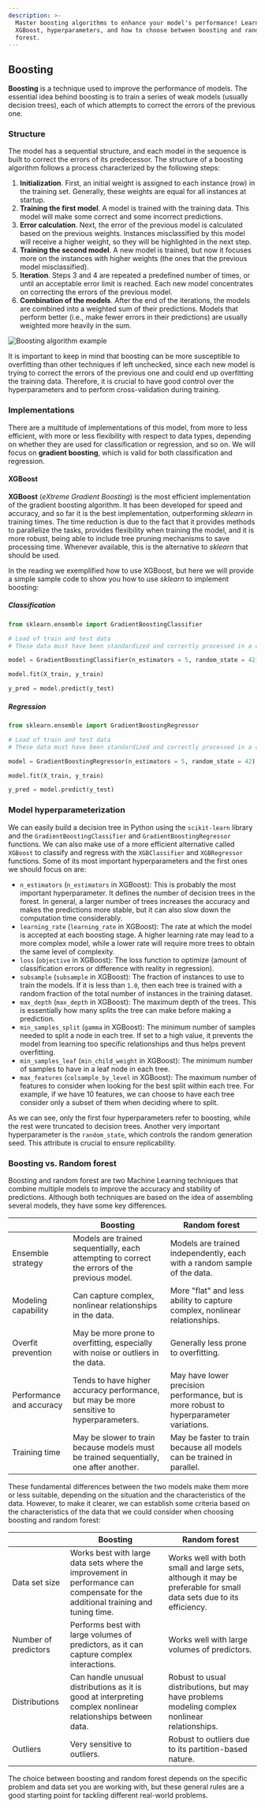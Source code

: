 ```yaml
---
description: >-
  Master boosting algorithms to enhance your model's performance! Learn about
  XGBoost, hyperparameters, and how to choose between boosting and random
  forest.
---
```

## Boosting

**Boosting** is a technique used to improve the performance of models. The essential idea behind boosting is to train a series of weak models (usually decision trees), each of which attempts to correct the errors of the previous one.

### Structure

The model has a sequential structure, and each model in the sequence is built to correct the errors of its predecessor. The structure of a boosting algorithm follows a process characterized by the following steps:

1. **Initialization**. First, an initial weight is assigned to each instance (row) in the training set. Generally, these weights are equal for all instances at startup.
2. **Training the first model**. A model is trained with the training data. This model will make some correct and some incorrect predictions.
3. **Error calculation**. Next, the error of the previous model is calculated based on the previous weights. Instances misclassified by this model will receive a higher weight, so they will be highlighted in the next step.
4. **Training the second model**. A new model is trained, but now it focuses more on the instances with higher weights (the ones that the previous model misclassified).
5. **Iteration**. Steps 3 and 4 are repeated a predefined number of times, or until an acceptable error limit is reached. Each new model concentrates on correcting the errors of the previous model.
6. **Combination of the models**. After the end of the iterations, the models are combined into a weighted sum of their predictions. Models that perform better (i.e., make fewer errors in their predictions) are usually weighted more heavily in the sum.

![Boosting algorithm example](https://github.com/4GeeksAcademy/machine-learning-content/blob/master/assets/boosting.png?raw=true)

It is important to keep in mind that boosting can be more susceptible to overfitting than other techniques if left unchecked, since each new model is trying to correct the errors of the previous one and could end up overfitting the training data. Therefore, it is crucial to have good control over the hyperparameters and to perform cross-validation during training.

### Implementations

There are a multitude of implementations of this model, from more to less efficient, with more or less flexibility with respect to data types, depending on whether they are used for classification or regression, and so on. We will focus on **gradient boosting**, which is valid for both classification and regression.

#### XGBoost

**XGBoost** (*eXtreme Gradient Boosting*) is the most efficient implementation of the gradient boosting algorithm. It has been developed for speed and accuracy, and so far it is the best implementation, outperforming *sklearn* in training times. The time reduction is due to the fact that it provides methods to parallelize the tasks, provides flexibility when training the model, and it is more robust, being able to include tree pruning mechanisms to save processing time. Whenever available, this is the alternative to *sklearn* that should be used.

In the reading we exemplified how to use XGBoost, but here we will provide a simple sample code to show you how to use *sklearn* to implement boosting:

##### Classification

```py
from sklearn.ensemble import GradientBoostingClassifier

# Load of train and test data
# These data must have been standardized and correctly processed in a complete EDA

model = GradientBoostingClassifier(n_estimators = 5, random_state = 42)

model.fit(X_train, y_train)

y_pred = model.predict(y_test)
```

##### Regression

```py
from sklearn.ensemble import GradientBoostingRegressor

# Load of train and test data
# These data must have been standardized and correctly processed in a complete EDA

model = GradientBoostingRegressor(n_estimators = 5, random_state = 42)

model.fit(X_train, y_train)

y_pred = model.predict(y_test)
```

### Model hyperparameterization

We can easily build a decision tree in Python using the `scikit-learn` library and the `GradientBoostingClassifier` and `GradientBoostingRegressor` functions. We can also make use of a more efficient alternative called `XGBoost` to classify and regress with the `XGBClassifier` and `XGBRegressor` functions. Some of its most important hyperparameters and the first ones we should focus on are:

- `n_estimators` (`n_estimators` in XGBoost): This is probably the most important hyperparameter. It defines the number of decision trees in the forest. In general, a larger number of trees increases the accuracy and makes the predictions more stable, but it can also slow down the computation time considerably.
- `learning_rate` (`learning_rate` in XGBoost): The rate at which the model is accepted at each boosting stage. A higher learning rate may lead to a more complex model, while a lower rate will require more trees to obtain the same level of complexity.
- `loss` (`objective` in XGBoost): The loss function to optimize (amount of classification errors or difference with reality in regression).
- `subsample` (`subsample` in XGBoost): The fraction of instances to use to train the models. If it is less than `1.0`, then each tree is trained with a random fraction of the total number of instances in the training dataset.
- `max_depth` (`max_depth` in XGBoost): The maximum depth of the trees. This is essentially how many splits the tree can make before making a prediction.
- `min_samples_split` (`gamma` in XGBoost): The minimum number of samples needed to split a node in each tree. If set to a high value, it prevents the model from learning too specific relationships and thus helps prevent overfitting.
- `min_samples_leaf` (`min_child_weight` in XGBoost): The minimum number of samples to have in a leaf node in each tree.
- `max_features` (`colsample_by_level` in XGBoost): The maximum number of features to consider when looking for the best split within each tree. For example, if we have 10 features, we can choose to have each tree consider only a subset of them when deciding where to split.

As we can see, only the first four hyperparameters refer to boosting, while the rest were truncated to decision trees. Another very important hyperparameter is the `random_state`, which controls the random generation seed. This attribute is crucial to ensure replicability.

### Boosting vs. Random forest

Boosting and random forest are two Machine Learning techniques that combine multiple models to improve the accuracy and stability of predictions. Although both techniques are based on the idea of assembling several models, they have some key differences.

|  | Boosting | Random forest |
|--|----------|---------------|
| Ensemble strategy | Models are trained sequentially, each attempting to correct the errors of the previous model. | Models are trained independently, each with a random sample of the data. |
| Modeling capability | Can capture complex, nonlinear relationships in the data. | More "flat" and less ability to capture complex, nonlinear relationships. |
| Overfit prevention | May be more prone to overfitting, especially with noise or outliers in the data. | Generally less prone to overfitting. |
| Performance and accuracy | Tends to have higher accuracy performance, but may be more sensitive to hyperparameters. | May have lower precision performance, but is more robust to hyperparameter variations. |
| Training time | May be slower to train because models must be trained sequentially, one after another. | May be faster to train because all models can be trained in parallel. |

These fundamental differences between the two models make them more or less suitable, depending on the situation and the characteristics of the data. However, to make it clearer, we can establish some criteria based on the characteristics of the data that we could consider when choosing boosting and random forest:

|  | Boosting | Random forest |
|--|----------|---------------|
| Data set size | Works best with large data sets where the improvement in performance can compensate for the additional training and tuning time. | Works well with both small and large sets, although it may be preferable for small data sets due to its efficiency. |
| Number of predictors | Performs best with large volumes of predictors, as it can capture complex interactions. | Works well with large volumes of predictors. |
| Distributions | Can handle unusual distributions as it is good at interpreting complex nonlinear relationships between data. | Robust to usual distributions, but may have problems modeling complex nonlinear relationships. |
| Outliers | Very sensitive to outliers. | Robust to outliers due to its partition-based nature. |

The choice between boosting and random forest depends on the specific problem and data set you are working with, but these general rules are a good starting point for tackling different real-world problems.
